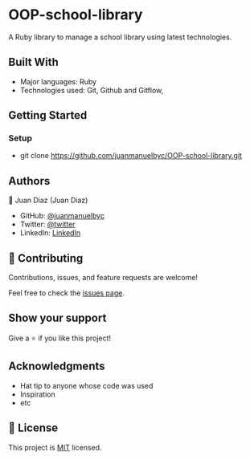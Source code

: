 # OOP-school-library

A Ruby library to manage a school library using latest technologies.

## Built With

- Major languages: Ruby
- Technologies used: Git, Github and Gitflow,

## Getting Started

### Setup
- git clone https://github.com/juanmanuelbyc/OOP-school-library.git

## Authors

👤 Juan Diaz (Juan Diaz)

- GitHub: [@juanmanuelbyc](https://github.com/juanmanuelbyc)
- Twitter: [@twitter](https://twitter.com/juanmanueldiar)
- LinkedIn: [LinkedIn](https://www.linkedin.com/in/juan-díaz-5281b3111/)


## 🤝 Contributing

Contributions, issues, and feature requests are welcome!

Feel free to check the [issues page](https://github.com/juanmanuelbyc/OOP-school-library/issues).

## Show your support

Give a ⭐️ if you like this project!

## Acknowledgments

- Hat tip to anyone whose code was used
- Inspiration
- etc

## 📝 License

This project is [MIT](./MIT.md) licensed.